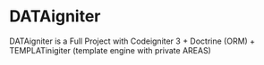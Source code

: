 # DATAigniter
DATAigniter is a Full Project with Codeigniter 3 + Doctrine (ORM) + TEMPLATinigiter (template engine with private AREAS)
